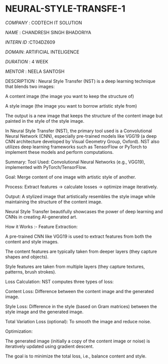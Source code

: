 # NEURAL-STYLE-TRANSFE-1

*COMPANY* : CODTECH IT SOLUTION 

*NAME* : CHANDRESH SINGH BHADORIYA 

*INTERN ID* :CT04DZ609

*DOMAIN*: ARTIFICIAL INTELIGENCE 

*DURATION* : 4 WEEK

*MENTOR* :  NEELA SANTOSH

DESCRIPTION : Neural Style Transfer (NST) is a deep learning technique that blends two images:

A content image (the image you want to keep the structure of)

A style image (the image you want to borrow artistic style from)

The output is a new image that keeps the structure of the content image but painted in the style of the style image.

In Neural Style Transfer (NST), the primary tool used is a Convolutional Neural Network (CNN), especially pre-trained models like VGG19 (a deep CNN architecture developed by Visual Geometry Group, Oxford). NST also utilizes deep learning frameworks such as TensorFlow or PyTorch to implement these models and perform computations.

Summary:
Tool Used: Convolutional Neural Networks (e.g., VGG19), implemented with PyTorch/TensorFlow.

Goal: Merge content of one image with artistic style of another.

Process: Extract features → calculate losses → optimize image iteratively.

Output: A stylized image that artistically resembles the style image while maintaining the structure of the content image.

Neural Style Transfer beautifully showcases the power of deep learning and CNNs in creating AI-generated art.

How it Works :-
Feature Extraction:

A pre-trained CNN like VGG19 is used to extract features from both the content and style images.

The content features are typically taken from deeper layers (they capture shapes and objects).

Style features are taken from multiple layers (they capture textures, patterns, brush strokes).

Loss Calculation:
NST computes three types of loss:

Content Loss: Difference between the content image and the generated image.

Style Loss: Difference in the style (based on Gram matrices) between the style image and the generated image.

Total Variation Loss (optional): To smooth the image and reduce noise.

Optimization:

The generated image (initially a copy of the content image or noise) is iteratively updated using gradient descent.

The goal is to minimize the total loss, i.e., balance content and style.

